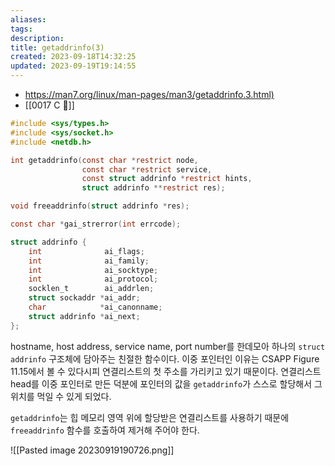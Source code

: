 ```yaml
---
aliases: 
tags: 
description:
title: getaddrinfo(3)
created: 2023-09-18T14:32:25
updated: 2023-09-19T19:14:55
---
```

- <https://man7.org/linux/man-pages/man3/getaddrinfo.3.html)>
- [[0017 C 🍎]]

```c
#include <sys/types.h>
#include <sys/socket.h>
#include <netdb.h>

int getaddrinfo(const char *restrict node,
			    const char *restrict service,
			    const struct addrinfo *restrict hints,
			    struct addrinfo **restrict res);

void freeaddrinfo(struct addrinfo *res);

const char *gai_strerror(int errcode);
```

```c
struct addrinfo {
	int              ai_flags;
	int              ai_family;
	int              ai_socktype;
	int              ai_protocol;
	socklen_t        ai_addrlen;
	struct sockaddr *ai_addr;
	char            *ai_canonname;
	struct addrinfo *ai_next;
};
```

hostname, host address, service name, port number를 한데모아 하나의 `struct addrinfo` 구조체에 담아주는 친절한 함수이다. 이중 포인터인 이유는 CSAPP Figure 11.15에서 볼 수 있다시피 연결리스트의 첫 주소를 가리키고 있기 때문이다. 연결리스트 head를 이중 포인터로 만든 덕분에 포인터의 값을 `getaddrinfo`가 스스로 할당해서 그 위치를 먹일 수 있게 되었다. 

`getaddrinfo`는 힙 메모리 영역 위에 할당받은 연결리스트를 사용하기 때문에 `freeaddrinfo` 함수를 호출하여 제거해 주어야 한다.

![[Pasted image 20230919190726.png]]
